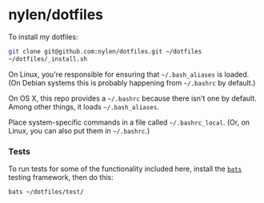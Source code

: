 # nylen/dotfiles

To install my dotfiles:

```sh
git clone git@github.com:nylen/dotfiles.git ~/dotfiles
~/dotfiles/_install.sh
```

On Linux, you're responsible for ensuring that `~/.bash_aliases` is loaded.
(On Debian systems this is probably happening from `~/.bashrc` by default.)

On OS X, this repo provides a `~/.bashrc` because there isn't one by default.
Among other things, it loads `~/.bash_aliases`.

Place system-specific commands in a file called `~/.bashrc_local`.  (Or, on
Linux, you can also put them in `~/.bashrc`.)

### Tests

To run tests for some of the functionality included here, install the
[`bats`](https://github.com/nylen/bats-core#installing-bats-from-source)
testing framework, then do this:

```sh
bats ~/dotfiles/test/
```
